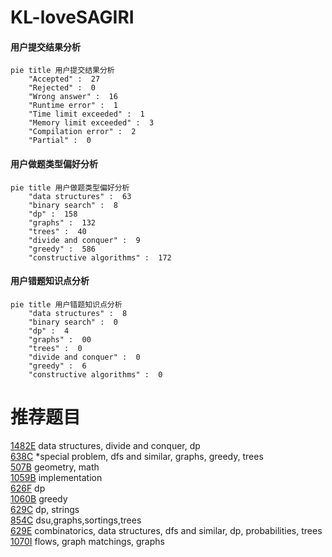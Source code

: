 # KL-loveSAGIRI

<!-- tabs:start -->



#### **用户提交结果分析**

```mermaid
pie title 用户提交结果分析
    "Accepted" :  27
    "Rejected" :  0
    "Wrong answer" :  16
    "Runtime error" :  1
    "Time limit exceeded" :  1
    "Memory limit exceeded" :  3
    "Compilation error" :  2
    "Partial" :  0
```

#### **用户做题类型偏好分析**

```mermaid
pie title 用户做题类型偏好分析
    "data structures" :  63
    "binary search" :  8
    "dp" :  158
    "graphs" :  132
    "trees" :  40
    "divide and conquer" :  9
    "greedy" :  586
    "constructive algorithms" :  172
```
#### **用户错题知识点分析**

```mermaid
pie title 用户错题知识点分析
    "data structures" :  8
    "binary search" :  0
    "dp" :  4
    "graphs" :  00
    "trees" :  0
    "divide and conquer" :  0
    "greedy" :  6
    "constructive algorithms" :  0
```



<!-- tabs:end -->
# 推荐题目
[1482E](https://codeforces.com/contest/1482/problem/E)		data structures,
                        divide and conquer,
                        dp		  
[638C](https://codeforces.com/contest/638/problem/C)		*special problem,
                        dfs and similar,
                        graphs,
                        greedy,
                        trees		  
[507B](https://codeforces.com/contest/507/problem/B)		geometry,
                        math		  
[1059B](https://codeforces.com/contest/1059/problem/B)		implementation		  
[626F](https://codeforces.com/contest/626/problem/F)		dp		  
[1060B](https://codeforces.com/contest/1060/problem/B)		greedy		  
[629C](https://codeforces.com/contest/629/problem/C)		dp,
                        strings		  
[854C](https://codeforces.com/contest/854/problem/C)		dsu,graphs,sortings,trees		  
[629E](https://codeforces.com/contest/629/problem/E)		combinatorics,
                        data structures,
                        dfs and similar,
                        dp,
                        probabilities,
                        trees		  
[1070I](https://codeforces.com/contest/1070/problem/I)		flows,
                        graph matchings,
                        graphs		  
